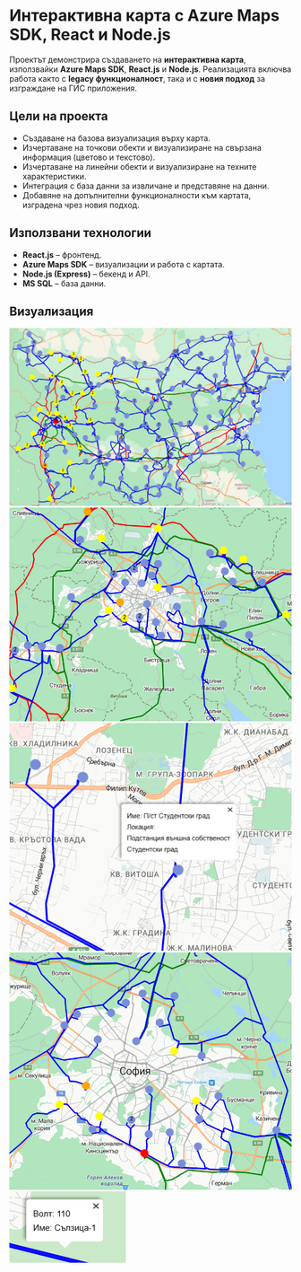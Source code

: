 # Интерактивна карта с Azure Maps SDK, React и Node.js

Проектът демонстрира създаването на **интерактивна карта**, използвайки **Azure Maps SDK**, **React.js** и **Node.js**. Реализацията включва работа както с **legacy функционалност**, така и с **новия подход** за изграждане на ГИС приложения.  

## Цели на проекта
- Създаване на базова визуализация върху карта.  
- Изчертаване на точкови обекти и визуализиране на свързана информация (цветово и текстово).  
- Изчертаване на линейни обекти и визуализиране на техните характеристики.  
- Интеграция с база данни за извличане и представяне на данни.  
- Добавяне на допълнителни функционалности към картата, изградена чрез новия подход.  

## Използвани технологии
- **React.js** – фронтенд.  
- **Azure Maps SDK** – визуализации и работа с картата.  
- **Node.js (Express)** – бекенд и API.  
- **MS SQL** – база данни.  

## Визуализация
![Примерна карта](screenshots/1.1.png)  
![Примерна карта](screenshots/1.2.png)  
![Примерна карта](screenshots/1.3.png)  
![Примерна карта](screenshots/1.5.png)  
![Примерна карта](screenshots/1.4.png)  

